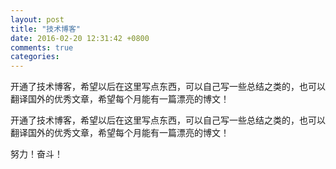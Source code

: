 ```yaml
---
layout: post
title: "技术博客"
date: 2016-02-20 12:31:42 +0800
comments: true
categories: 
---
```


开通了技术博客，希望以后在这里写点东西，可以自己写一些总结之类的，也可以翻译国外的优秀文章，希望每个月能有一篇漂亮的博文！

<!-- more -->

开通了技术博客，希望以后在这里写点东西，可以自己写一些总结之类的，也可以翻译国外的优秀文章，希望每个月能有一篇漂亮的博文！

努力！奋斗！
